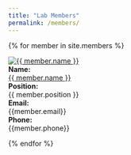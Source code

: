 ```yaml
---
title: "Lab Members"
permalink: /members/
---
```

<link rel="stylesheet" href="{{ '/assets/css/custom.css' | relative_url }}">

{% for member in site.members %}
<div class="members-list">
    <div class="member-item">
      <a href="{{ member.url }}"> <img src="{{ member.photo }}" alt="{{ member.name }}" class="small-photo"> </a>
    </div>
    <div class="member-item">  
      <b>Name:</b><br>
      <a href="{{ member.url }}"> {{ member.name }}</a>
    </div>
    <div class="member-item"> 
    <b>Position:</b><br>
      {{ member.position }}
    </div>
    <div class="member-item">
    <b>Email:</b><br>
     {{member.email}}
     </div>
     <div class="member-item">
     <b>Phone:</b><br>
      {{member.phone}}
    </div>
</div>

{% endfor %}
